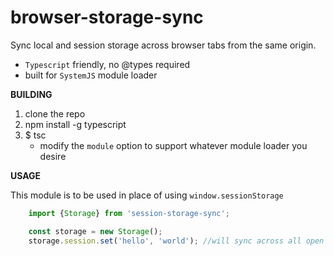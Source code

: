 # browser-storage-sync
Sync local and session storage across browser tabs from the same origin.  

* ```Typescript``` friendly, no @types required
* built for ```SystemJS``` module loader

**BUILDING**

1. clone the repo
2. npm install -g typescript
3. $ tsc  
    * modify the ```module``` option to support whatever module loader you desire

**USAGE**

This module is to be used in place of using ```window.sessionStorage```

```javascript
    import {Storage} from 'session-storage-sync';

    const storage = new Storage();
    storage.session.set('hello', 'world'); //will sync across all open tabs from the same origin

```